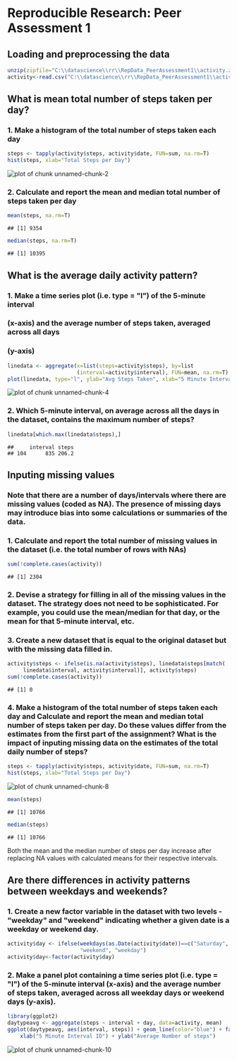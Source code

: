 # Reproducible Research: Peer Assessment 1


## Loading and preprocessing the data

```r
unzip(zipfile="C:\\datascience\\rr\\RepData_PeerAssessment1\\activity.zip")
activity<-read.csv("C:\\datascience\\rr\\RepData_PeerAssessment1\\activity.csv")
```


## What is mean total number of steps taken per day?
### 1. Make a histogram of the total number of steps taken each day

```r
steps <- tapply(activity$steps, activity$date, FUN=sum, na.rm=T)
hist(steps, xlab="Total Steps per Day")
```

![plot of chunk unnamed-chunk-2](./PA1_template_files/figure-html/unnamed-chunk-2.png) 

### 2. Calculate and report the mean and median total number of steps taken per day

```r
mean(steps, na.rm=T)
```

```
## [1] 9354
```

```r
median(steps, na.rm=T)
```

```
## [1] 10395
```

## What is the average daily activity pattern?
### 1. Make a time series plot (i.e. type = "l") of the 5-minute interval 
### (x-axis) and the average number of steps taken, averaged across all days 
### (y-axis)

```r
linedata <- aggregate(x=list(steps=activity$steps), by=list
                      (interval=activity$interval), FUN=mean, na.rm=T)
plot(linedata, type="l", ylab="Avg Steps Taken", xlab="5 Minute Interval ID")
```

![plot of chunk unnamed-chunk-4](./PA1_template_files/figure-html/unnamed-chunk-4.png) 

### 2. Which 5-minute interval, on average across all the days in the dataset, contains the maximum number of steps?

```r
linedata[which.max(linedata$steps),]
```

```
##     interval steps
## 104      835 206.2
```

## Inputing missing values
### Note that there are a number of days/intervals where there are missing values (coded as NA). The presence of missing days may introduce bias into some calculations or summaries of the data.  
### 1. Calculate and report the total number of missing values in the dataset (i.e. the total number of rows with NAs)

```r
sum(!complete.cases(activity))
```

```
## [1] 2304
```
### 2. Devise a strategy for filling in all of the missing values in the dataset. The strategy does not need to be sophisticated. For example, you could use the mean/median for that day, or the mean for that 5-minute interval, etc.  
### 3. Create a new dataset that is equal to the original dataset but with the missing data filled in.  

```r
activity$steps <- ifelse(is.na(activity$steps), linedata$steps[match(
     linedata$interval, activity$interval)], activity$steps)
sum(!complete.cases(activity))
```

```
## [1] 0
```
### 4. Make a histogram of the total number of steps taken each day and Calculate and report the mean and median total number of steps taken per day. Do these values differ from the estimates from the first part of the assignment? What is the impact of inputing missing data on the estimates of the total daily number of steps?

```r
steps <- tapply(activity$steps, activity$date, FUN=sum, na.rm=T)
hist(steps, xlab="Total Steps per Day")
```

![plot of chunk unnamed-chunk-8](./PA1_template_files/figure-html/unnamed-chunk-8.png) 

```r
mean(steps)
```

```
## [1] 10766
```

```r
median(steps)
```

```
## [1] 10766
```
Both the mean and the median number of steps per day increase after replacing NA
values with calculated means for their respective intervals.

## Are there differences in activity patterns between weekdays and weekends?
### 1. Create a new factor variable in the dataset with two levels - "weekday" and "weekend" indicating whether a given date is a weekday or weekend day.

```r
activity$day <- ifelse(weekdays(as.Date(activity$date))==c("Saturday", "Sunday"), 
                       "weekend", "weekday")
activity$day<-factor(activity$day)
```
### 2. Make a panel plot containing a time series plot (i.e. type = "l") of the 5-minute interval (x-axis) and the average number of steps taken, averaged across all weekday days or weekend days (y-axis).

```r
library(ggplot2)
daytypeavg <- aggregate(steps ~ interval + day, data=activity, mean)
ggplot(daytypeavg, aes(interval, steps)) + geom_line(color="blue") + facet_grid(day ~ .) +
    xlab("5 Minute Interval ID") + ylab("Average Number of steps")
```

![plot of chunk unnamed-chunk-10](./PA1_template_files/figure-html/unnamed-chunk-10.png) 
